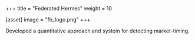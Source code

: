 +++
title = "Federated Hermes"
weight = 10

[asset]
  image = "fh_logo.png"
+++

Developed a quantitative approach and system for detecting market-timing.